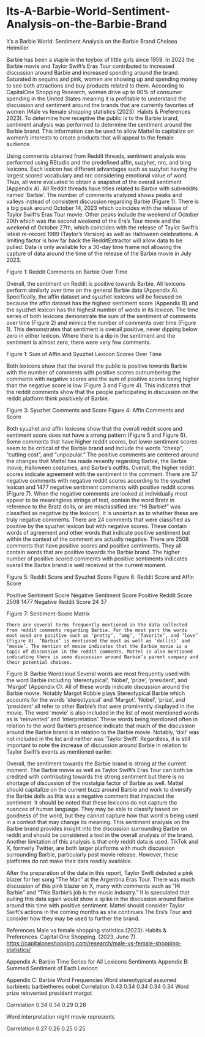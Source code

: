 # Its-A-Barbie-World-Sentiment-Analysis-on-the-Barbie-Brand

It’s a Barbie World: Sentiment Analysis on the Barbie Brand
Chelsea Heimiller

Barbie has been a staple in the toybox of little girls since 1959. In 2023 the Barbie movie and Taylor Swift’s Eras Tour contributed to increased discussion around Barbie and increased spending around the brand. Saturated in sequins and pink, women are showing up and spending money to see both attractions and buy products related to them. According to CapitalOne Shopping Research, women drive up to 80% of consumer spending in the United States meaning it is profitable to understand the discussion and sentiment around the brands that are currently favorites of women (Male vs female shopping statistics (2023): Habits & Preferences 2023). To determine how receptive the public is to the Barbie brand, sentiment analysis was performed to determine the sentiment around the Barbie brand. This information can be used to allow Mattel to capitalize on women’s interests to create products that will appeal to the female audience.

Using comments obtained from Reddit threads, sentiment analysis was performed using RStudio and the predefined affin, suzyhet, nrc, and bing lexicons. Each lexicon has different advantages such as suzyhet having the largest scored vocabulary and nrc considering emotional value of word. Thus, all were evaluated to obtain a snapshot of the overall sentiment (Appendix A). All Reddit threads have titles related to Barbie with subreddits named ‘Barbie’.  The number of comments analyzed shows peaks and valleys instead of consistent discussion regarding Barbie (Figure 1). There is a big peak around October 14, 2023 which coincides with the release of Taylor Swift’s Eras Tour movie. Other peaks include the weekend of October 20th which was the second weekend of the Era’s Tour movie and the weekend of October 27th, which coincides with the release of Taylor Swift’s latest re-record 1989 (Taylor’s Version) as well as Halloween celebrations. A limiting factor is how far back the RedditExtractor will allow data to be pulled. Data is only available for a 30-day time frame not allowing the capture of data around the time of the release of the Barbie movie in July 2023. 


Figure 1: Reddit Comments on Barbie Over Time

Overall, the sentiment on Reddit is positive towards Barbie. All lexicons perform similarly over time on the general Barbie data (Appendix A). Specifically, the affin dataset and syuzhet lexicons will be focused on because the affin dataset has the highest sentiment score (Appendix B) and the syuzhet lexicon has the highest number of words in its lexicon. The time series of both lexicons demonstrate the sum of the sentiment of comments over time (Figure 2) and mimics the number of comments over time (Figure 1). This demonstrates that sentiment is overall positive, never dipping below zero in either lexicon. Where there is a dip in the sentiment and the sentiment is almost zero, there were very few comments.


Figure 1: Sum of Affin and Syuzhet Lexicon Scores Over Time

Both lexicons show that the overall the public is positive towards Barbie with the number of comments with positive scores outnumbering the comments with negative scores and the sum of positive scores being higher than the negative score is low (Figure 3 and Figure 4). This indicates that the reddit comments show that the people participating in discussion on the reddit platform think positively of Barbie. 
  				 

Figure 3: Syuzhet Comments and Score			Figure 4: Affin Comments and Score

Both syuzhet and affin lexicons show that the overall reddit score and sentiment score does not have a strong pattern (Figure 5 and Figure 6). Some comments that have higher reddit scores, but lower sentiment scores seem to be critical of the Barbie brand and include the words “cheap”, “cutting cost”, and “unpopular.” The positive comments are centered around the changes that Mattel has made recently regarding Barbie, the Barbie movie, Halloween costumes, and Barbie’s outfits. Overall, the higher reddit scores indicate agreement with the sentiment in the comment. There are 37 negative comments with negative reddit scores according to the syuzhet lexicon and 1477 negative sentiment comments with positive reddit scores (Figure 7). When the negative comments are looked at individually most appear to be meaningless strings of text, contain the word Bratz in reference to the Bratz dolls, or are misclassified (ex: “Hi Barbie!” was classified as negative by the lexicon). It is uncertain as to whether these are truly negative comments. There are 24 comments that were classified as positive by the syuzhet lexicon but with negative scores. These contain words of agreement and other words that indicate positive sentiment but within the context of the comment are actually negative. There are 2508 comments that have positive scores and positive sentiments. They all contain words that are positive towards the Barbie brand. The higher number of positive scored comments with positive sentiments indicates overall the Barbie brand is well received at the current moment.
 
Figure 5: Reddit Score and Syuzhet Score		Figure 6: Reddit Score and Affin Score
 
Positive Sentiment Score
Negative Sentiment Score
Positive Reddit Score
2508
1477
Negative Reddit Score
24
37


Figure 7: Sentiment-Score Matrix

	There are several terms frequently mentioned in the data collected from reddit comments regarding Barbie. For the most part the words most used are positive such as ‘pretty’, ‘omg’, ‘favorite’, and ‘love’ (Figure 8). ‘Barbie’ is mentioned the most as well as ‘doll(s)’ and ‘movie’. The mention of movie indicates that the Barbie movie is a topic of discussion in the reddit comments. Mattel is also mentioned indicating there is some discussion around Barbie’s parent company and their potential choices.

Figure 8: Barbie Wordcloud
Several words are most frequently used with the word Barbie including ‘stereotypical’, ‘Nobel’, ‘prize’, ‘president’, and ‘Margot’ (Appendix C). All of these words indicate discussion around the Barbie movie. Notably Margot Robbie plays Stereotypical Barbie which accounts for the words ‘stereotypical’ and ‘Margot’. ‘Nobel’, ‘prize’, and ‘president’ all refer to other Barbie’s that were prominently displayed in the movie. The word ‘movie’ is also included in the list of most mentioned words as is ‘reinvented’ and ‘interpretation’. These words being mentioned often in relation to the word Barbie’s presence indicate that much of the discussion around the Barbie brand is in relation to the Barbie movie. Notably, ‘doll’ was not included in the list and neither was ‘Taylor Swift’. Regardless, it is still important to note the increase of discussion around Barbie in relation to Taylor Swift’s events as mentioned earlier.

Overall, the sentiment towards the Barbie brand is strong at the current moment. The Barbie movie as well as Taylor Swift’s Eras Tour can both be credited with contributing towards the strong sentiment but there is no shortage of discussion of the nostalgia factor of Barbie as well. Mattel should capitalize on the current buzz around Barbie and work to diversify the Barbie dolls as this was a negative comment that impacted the sentiment. It should be noted that these lexicons do not capture the nuances of human language. They may be able to classify based on goodness of the word, but they cannot capture how that word is being used in a context that may change its meaning. This sentiment analysis on the Barbie brand provides insight into the discussion surrounding Barbie on reddit and should be considered a tool in the overall analysis of the brand. Another limitation of this analysis is that only reddit data is used. TikTok and X, formerly Twitter, are both larger platforms with much discussion surrounding Barbie, particularly post movie release. However, these platforms do not make their data readily available. 

After the preparation of the data in this report, Taylor Swift debuted a pink blazer for her song “The Man” at the Argentina Eras Tour. There was much discussion of this pink blazer on X, many with comments such as “Hi Barbie” and “This Barbie’s job is the music industry.” It is speculated that pulling this data again would show a spike in the discussion around Barbie around this time with positive sentiment. Mattel should consider Taylor Swift’s actions in the coming months as she continues The Era’s Tour and consider how they may be used to further the brand.

References
Male vs female shopping statistics (2023): Habits & Preferences. Capital One Shopping. (2023, June 7). https://capitaloneshopping.com/research/male-vs-female-shopping-statistics/ 


Appendix A: Barbie Time Series for All Lexicons Sentiments
Appendix B: Summed Sentiment of Each Lexicon

Appendix C: Barbie Word Frequencies
Word
stereotypical
assumed
barbieetc
barbietheres
nobel
Correlation
0.43
0.34
0.34
0.34
0.34
Word 
prize
reinvented
president
margot


Correlation
0.34
0.34
0.29
0.28


Word 
interpretation
night
movie
represents


Correlation
0.27
0.26
0.25
0.25





